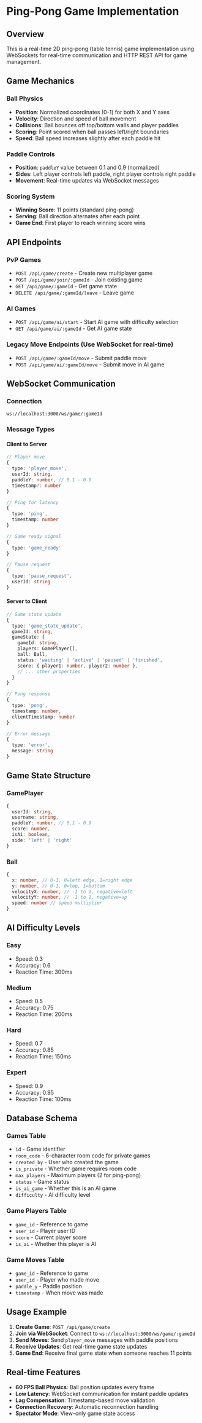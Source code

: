 # Ping-Pong Game Implementation

## Overview
This is a real-time 2D ping-pong (table tennis) game implementation using WebSockets for real-time communication and HTTP REST API for game management.

## Game Mechanics

### Ball Physics
- **Position**: Normalized coordinates (0-1) for both X and Y axes
- **Velocity**: Direction and speed of ball movement
- **Collisions**: Ball bounces off top/bottom walls and player paddles
- **Scoring**: Point scored when ball passes left/right boundaries
- **Speed**: Ball speed increases slightly after each paddle hit

### Paddle Controls
- **Position**: `paddleY` value between 0.1 and 0.9 (normalized)
- **Sides**: Left player controls left paddle, right player controls right paddle
- **Movement**: Real-time updates via WebSocket messages

### Scoring System
- **Winning Score**: 11 points (standard ping-pong)
- **Serving**: Ball direction alternates after each point
- **Game End**: First player to reach winning score wins

## API Endpoints

### PvP Games
- `POST /api/game/create` - Create new multiplayer game
- `POST /api/game/join/:gameId` - Join existing game
- `GET /api/game/:gameId` - Get game state
- `DELETE /api/game/:gameId/leave` - Leave game

### AI Games
- `POST /api/game/ai/start` - Start AI game with difficulty selection
- `GET /api/game/ai/:gameId` - Get AI game state

### Legacy Move Endpoints (Use WebSocket for real-time)
- `POST /api/game/:gameId/move` - Submit paddle move
- `POST /api/game/ai/:gameId/move` - Submit move in AI game

## WebSocket Communication

### Connection
```
ws://localhost:3000/ws/game/:gameId
```

### Message Types

#### Client to Server
```typescript
// Player move
{
  type: 'player_move',
  userId: string,
  paddleY: number, // 0.1 - 0.9
  timestamp?: number
}

// Ping for latency
{
  type: 'ping',
  timestamp: number
}

// Game ready signal
{
  type: 'game_ready'
}

// Pause request
{
  type: 'pause_request',
  userId: string
}
```

#### Server to Client
```typescript
// Game state update
{
  type: 'game_state_update',
  gameId: string,
  gameState: {
    gameId: string,
    players: GamePlayer[],
    ball: Ball,
    status: 'waiting' | 'active' | 'paused' | 'finished',
    score: { player1: number, player2: number },
    // ... other properties
  }
}

// Pong response
{
  type: 'pong',
  timestamp: number,
  clientTimestamp: number
}

// Error message
{
  type: 'error',
  message: string
}
```

## Game State Structure

### GamePlayer
```typescript
{
  userId: string,
  username: string,
  paddleY: number, // 0.1 - 0.9
  score: number,
  isAi: boolean,
  side: 'left' | 'right'
}
```

### Ball
```typescript
{
  x: number, // 0-1, 0=left edge, 1=right edge
  y: number, // 0-1, 0=top, 1=bottom
  velocityX: number, // -1 to 1, negative=left
  velocityY: number, // -1 to 1, negative=up
  speed: number // speed multiplier
}
```

## AI Difficulty Levels

### Easy
- Speed: 0.3
- Accuracy: 0.6
- Reaction Time: 300ms

### Medium
- Speed: 0.5
- Accuracy: 0.75
- Reaction Time: 200ms

### Hard
- Speed: 0.7
- Accuracy: 0.85
- Reaction Time: 150ms

### Expert
- Speed: 0.9
- Accuracy: 0.95
- Reaction Time: 100ms

## Database Schema

### Games Table
- `id` - Game identifier
- `room_code` - 6-character room code for private games
- `created_by` - User who created the game
- `is_private` - Whether game requires room code
- `max_players` - Maximum players (2 for ping-pong)
- `status` - Game status
- `is_ai_game` - Whether this is an AI game
- `difficulty` - AI difficulty level

### Game Players Table
- `game_id` - Reference to game
- `user_id` - Player user ID
- `score` - Current player score
- `is_ai` - Whether this player is AI

### Game Moves Table
- `game_id` - Reference to game
- `user_id` - Player who made move
- `paddle_y` - Paddle position
- `timestamp` - When move was made

## Usage Example

1. **Create Game**: `POST /api/game/create`
2. **Join via WebSocket**: Connect to `ws://localhost:3000/ws/game/:gameId`
3. **Send Moves**: Send `player_move` messages with paddle positions
4. **Receive Updates**: Get real-time game state updates
5. **Game End**: Receive final game state when someone reaches 11 points

## Real-time Features
- **60 FPS Ball Physics**: Ball position updates every frame
- **Low Latency**: WebSocket communication for instant paddle updates
- **Lag Compensation**: Timestamp-based move validation
- **Connection Recovery**: Automatic reconnection handling
- **Spectator Mode**: View-only game state access
